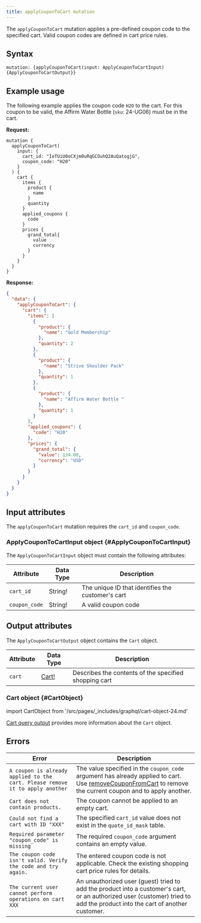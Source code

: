 ```yaml
---
title: applyCouponToCart mutation
---
```


The `applyCouponToCart` mutation applies a pre-defined coupon code to the specified cart. Valid coupon codes are defined in cart price rules.

## Syntax

`mutation: {applyCouponToCart(input: ApplyCouponToCartInput) {ApplyCouponToCartOutput}}`

## Example usage

The following example applies the coupon code `H2O` to the cart. For this coupon to be valid, the Affirm Water Bottle (`sku`: 24-UG06) must be in the cart.

**Request:**

``` text
mutation {
  applyCouponToCart(
    input: {
      cart_id: "IeTUiU0oCXjm0uRqGCOuhQ2AuQatogjG",
      coupon_code: "H20"
    }
  ) {
    cart {
      items {
        product {
          name
        }
        quantity
      }
      applied_coupons {
        code
      }
      prices {
        grand_total{
          value
          currency
        }
      }
    }
  }
}
```

**Response:**

```json
{
  "data": {
    "applyCouponToCart": {
      "cart": {
        "items": [
          {
            "product": {
              "name": "Gold Membership"
            },
            "quantity": 2
          },
          {
            "product": {
              "name": "Strive Shoulder Pack"
            },
            "quantity": 1
          },
          {
            "product": {
              "name": "Affirm Water Bottle "
            },
            "quantity": 1
          }
        ],
        "applied_coupons": {
          "code": "H20"
        },
        "prices": {
          "grand_total": {
            "value": 134.08,
            "currency": "USD"
          }
        }
      }
    }
  }
}
```

## Input attributes

The `applyCouponToCart` mutation requires the `cart_id` and `coupon_code`.

### ApplyCouponToCartInput object {#ApplyCouponToCartInput}

The `ApplyCouponToCartInput` object must contain the following attributes:

Attribute |  Data Type | Description
--- | --- | ---
`cart_id` | String! | The unique ID that identifies the customer's cart
`coupon_code` | String! | A valid coupon code

## Output attributes

The `ApplyCouponToCartOutput` object contains the `Cart` object.

Attribute |  Data Type | Description
--- | --- | ---
`cart` |[Cart!](#CartObject) | Describes the contents of the specified shopping cart

### Cart object {#CartObject}

import CartObject from '/src/pages/_includes/graphql/cart-object-24.md'

<CartObject />

[Cart query output]({{page.baseurl}}/graphql/queries/cart.html#cart-output) provides more information about the `Cart` object.

## Errors

Error | Description
--- | ---
`A coupon is already applied to the cart. Please remove it to apply another` | The value specified in the `coupon_code` argument has already applied to cart. Use [removeCouponFromCart]({{page.baseurl}}/graphql/mutations/remove-coupon.html) to remove the current coupon and to apply another.
`Cart does not contain products.` | The coupon cannot be applied to an empty cart.
`Could not find a cart with ID "XXX"` | The specified `cart_id` value does not exist in the `quote_id_mask` table.
`Required parameter "coupon_code" is missing` | The required `coupon_code` argument contains an empty value.
`The coupon code isn't valid. Verify the code and try again.` | The entered coupon code is not applicable. Check the existing shopping cart price rules for details.
`The current user cannot perform operations on cart XXX` | An unauthorized user (guest) tried to add the product into a customer's cart, or an authorized user (customer) tried to add the product into the cart of another customer.
